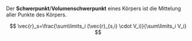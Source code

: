 Der **Schwerpunkt**/**Volumenschwerpunkt** eines Körpers ist die Mittelung aller Punkte des Körpers.

$$
\vec{r}_s=\frac{\sum\limits_i (\vec{r}_{s,i} \cdot V_i)}{\sum\limits_i V_i}
$$